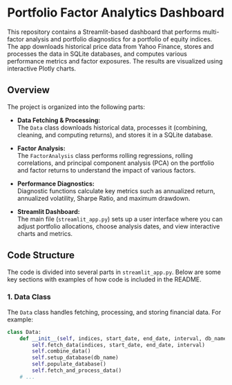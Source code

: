 # Portfolio Factor Analytics Dashboard

This repository contains a Streamlit-based dashboard that performs multi-factor analysis and portfolio diagnostics for a portfolio of equity indices. The app downloads historical price data from Yahoo Finance, stores and processes the data in SQLite databases, and computes various performance metrics and factor exposures. The results are visualized using interactive Plotly charts.

## Overview

The project is organized into the following parts:

- **Data Fetching & Processing:**  
  The `Data` class downloads historical data, processes it (combining, cleaning, and computing returns), and stores it in a SQLite database.

- **Factor Analysis:**  
  The `FactorAnalysis` class performs rolling regressions, rolling correlations, and principal component analysis (PCA) on the portfolio and factor returns to understand the impact of various factors.

- **Performance Diagnostics:**  
  Diagnostic functions calculate key metrics such as annualized return, annualized volatility, Sharpe Ratio, and maximum drawdown.

- **Streamlit Dashboard:**  
  The main file (`streamlit_app.py`) sets up a user interface where you can adjust portfolio allocations, choose analysis dates, and view interactive charts and metrics.

## Code Structure

The code is divided into several parts in `streamlit_app.py`. Below are some key sections with examples of how code is included in the README.

### 1. Data Class

The `Data` class handles fetching, processing, and storing financial data. For example:

```python
class Data:
    def __init__(self, indices, start_date, end_date, interval, db_name):
        self.fetch_data(indices, start_date, end_date, interval)
        self.combine_data()
        self.setup_database(db_name)
        self.populate_database()
        self.fetch_and_process_data()
    # ...
